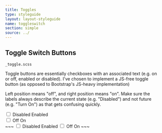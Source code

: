 ```yaml
---
title: Toggles
type: styleguide
layout: layout-styleguide
name: toggleswitch
section: simple
source: ../
---
```



<main markdown="1">

## Toggle Switch Buttons

`_toggle.scss`

Toggle buttons are essentially checkboxes with an associated text (e.g. on or off, enabled or disabled). I've chosen to implement a JS-free toggle button (as opposed to Bootstrap's JS-heavy implementation)

Left position means "off", and right position means "on". Make sure the labels always describe the current state (e.g. "Disabled") and not future (e.g. "Turn On") as that gets confusing quickly.  


<div class="_styleguide-example">
  <div class="_margin-bottom-2">
    <div class="_margin-bottom">
      <label class="_toggle">
        <input id="toggle-1" type="checkbox">
        <span class="_toggle-slider"></span>
        <label for="toggle-1" class="_off">Disabled</label>
        <label for="toggle-1" class="_on">Enabled</label>
      </label>
    </div>
    <div class="_margin-bottom">
      <label class="_toggle --pill">
        <input type="checkbox">
        <span class="_toggle-slider"></span>
        <label class="_off">Off</label>
        <label class="_on">On</label>
      </label>
    </div>
  </div>
</div>
~~~
  <label class="_toggle">
    <input type="checkbox">
    <span class="_toggle-slider"></span>
    <label class="_off">Disabled</label>
    <label class="_on">Enabled</label>
  </label>

  <label class="_toggle --pill">
    <input type="checkbox">
    <span class="_toggle-slider"></span>
    <label class="_off">Off</label>
    <label class="_on">On</label>
  </label>
~~~



</main>

